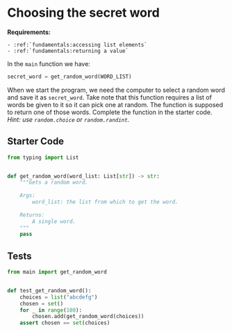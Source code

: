# Choosing the secret word



**Requirements:**
```eval_rst
- :ref:`fundamentals:accessing list elements`
- :ref:`fundamentals:returning a value`

```


In the `main` function we have:

```python
secret_word = get_random_word(WORD_LIST)
```

When we start the program, we need the computer to select a random word and save it as `secret_word`. Take note that this function requires a list of words be given to it so it can pick one at random. The function is supposed to return one of those words. Complete the function in the starter code. *Hint: use `random.choice` or `random.randint`.*

## Starter Code
```python
from typing import List


def get_random_word(word_list: List[str]) -> str:
    """Gets a random word.
    
    Args: 
        word_list: the list from which to get the word.
    
    Returns:
        A single word.
    """
    pass
```

## Tests
```python
from main import get_random_word


def test_get_random_word():
    choices = list("abcdefg")
    chosen = set()
    for _ in range(100):
        chosen.add(get_random_word(choices))
    assert chosen == set(choices)
```
